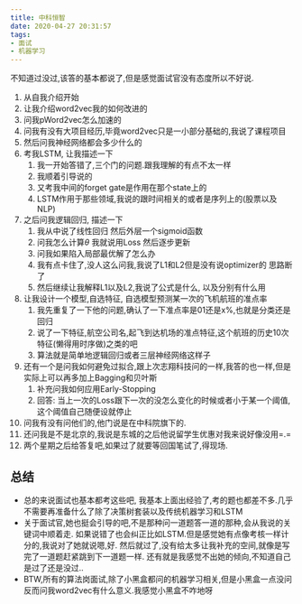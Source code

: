 ```yaml
---
title: 中科恒智
date: 2020-04-27 20:31:57
tags:
- 面试
- 机器学习
---
```

不知道过没过,该答的基本都说了,但是感觉面试官没有态度所以不好说.

1. 从自我介绍开始
2. 让我介绍word2vec我的如何改进的
3. 问我pWord2vec怎么加速的
4. 问我有没有大项目经历,毕竟word2vec只是一小部分基础的,我说了课程项目
5. 然后问我神经网络都会多少什么的
6. 考我LSTM, 让我描述一下
   1. 我一开始答错了,三个门的问题.跟我理解的有点不太一样
   2. 我顺着引导说的
   3. 又考我中间的forget gate是作用在那个state上的
   4. LSTM作用于那些领域,我说的跟时间相关的或者是序列上的(股票以及NLP)
7. 之后问我逻辑回归, 描述一下
   1. 我从中说了线性回归 然后外层一个sigmoid函数
   2. 问我怎么计算$\theta$ 我就说用Loss 然后逐步更新
   3. 问我如果陷入局部最优解了怎么办
   4. 我有点卡住了,没人这么问我,我说了L1和L2但是没有说optimizer的 思路断了
   5. 然后继续让我解释L1以及L2,我说了公式是什么, 以及分别有什么用
8. 让我设计一个模型,自选特征, 自选模型预测某一次的飞机航班的准点率
   1. 我先重复了一下他的问题,确认了一下准点率是01还是x%,也就是分类还是回归
   2. 说了一下特征,航空公司名,起飞到达机场的准点特征,这个航班的历史10次特征(懒得用时序做)之类的吧
   3. 算法就是简单地逻辑回归或者三层神经网络这样子
9. 还有一个是问我如何避免过拟合,跟上次志翔科技问的一样,我答的也一样,但是实际上可以再多加上Bagging和贝叶斯
   1.  补充问我如何应用Early-Stopping
   2.  回答: 当上一次的Loss跟下一次的没怎么变化的时候或者小于某一个阈值,这个阈值自己随便设就停止
10. 问我有没有问他们的,他门说是在中科院旗下的.
11. 还问我是不是北京的,我说是东城的之后他说留学生优惠对我来说好像没用=.=
12. 两个星期之后给答复吧,如果过了就要等回国笔试了,得现场.

## 总结
- 总的来说面试也基本都考这些吧, 我基本上面出经验了,考的题也都差不多.几乎不需要再准备什么了除了决策树套装以及传统机器学习和LSTM
- 关于面试官,她也挺会引导的吧,不是那种问一道题答一道的那种,会从我说的关键词中顺着走. 如果说错了也会纠正比如LSTM.但是感觉她有点像考核一样计分的,我说对了她就说嗯,好. 然后就过了,没有给太多让我补充的空间,就像是写完了一道题赶紧跳到下一道题一样. 还有就是我感觉不出她的倾向,不知道自己是过了还是没过..
- BTW,所有的算法岗面试,除了小黑盒都问的机器学习相关,但是小黑盒一点没问反而问我word2vec有什么意义.我感觉小黑盒不咋地呀